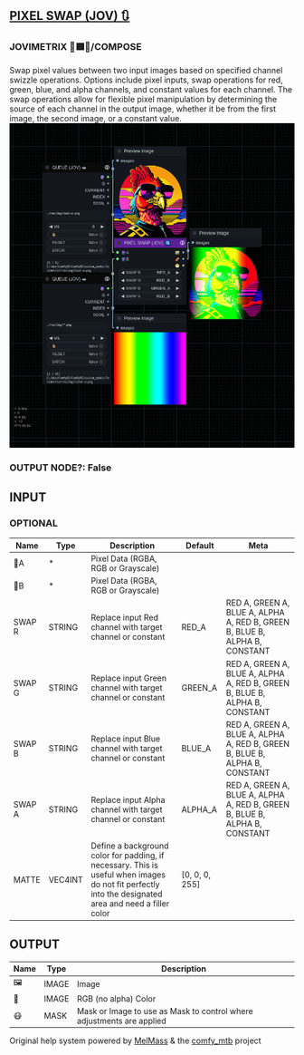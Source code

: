 [PIXEL SWAP (JOV) 🔃](https://github.com/Amorano/Jovimetrix-examples/blob/master/node/PIXEL%20SWAP/PIXEL%20SWAP.md)
------------------------------------------------------------------------------------------------------------------
### JOVIMETRIX 🔺🟩🔵/COMPOSE
  
Swap pixel values between two input images based on specified channel swizzle operations. Options include pixel inputs, swap operations for red, green, blue, and alpha channels, and constant values for each channel. The swap operations allow for flexible pixel manipulation by determining the source of each channel in the output image, whether it be from the first image, the second image, or a constant value.  
![PIXEL SWAP](https://raw.githubusercontent.com/Amorano/Jovimetrix-examples/master/node/PIXEL%20SWAP/PIXEL%20SWAP.png)
### OUTPUT NODE?: False
INPUT
-----
### OPTIONAL
| Name | Type | Description | Default | Meta |
| --- | --- | --- | --- | --- |
| 👾A | \* | Pixel Data (RGBA, RGB or Grayscale) |  |  |
| 👾B | \* | Pixel Data (RGBA, RGB or Grayscale) |  |  |
| SWAP R | STRING | Replace input Red channel with target channel or constant | RED\_A | RED A, GREEN A, BLUE A, ALPHA A, RED B, GREEN B, BLUE B, ALPHA B, CONSTANT |
| SWAP G | STRING | Replace input Green channel with target channel or constant | GREEN\_A | RED A, GREEN A, BLUE A, ALPHA A, RED B, GREEN B, BLUE B, ALPHA B, CONSTANT |
| SWAP B | STRING | Replace input Blue channel with target channel or constant | BLUE\_A | RED A, GREEN A, BLUE A, ALPHA A, RED B, GREEN B, BLUE B, ALPHA B, CONSTANT |
| SWAP A | STRING | Replace input Alpha channel with target channel or constant | ALPHA\_A | RED A, GREEN A, BLUE A, ALPHA A, RED B, GREEN B, BLUE B, ALPHA B, CONSTANT |
| MATTE | VEC4INT | Define a background color for padding, if necessary. This is useful when images do not fit perfectly into the designated area and need a filler color | [0, 0, 0, 255] |  |
OUTPUT
------
| Name | Type | Description |
| --- | --- | --- |
| 🖼️ | IMAGE | Image |
| 🌈 | IMAGE | RGB (no alpha) Color |
| 😷 | MASK | Mask or Image to use as Mask to control where adjustments are applied |
Original help system powered by [MelMass](https://github.com/melMass) & the [comfy\_mtb](https://github.com/melMass/comfy_mtb) project